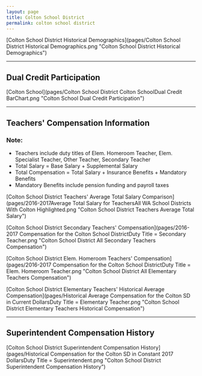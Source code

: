 ```yaml
---
layout: page
title: Colton School District
permalink: colton school district
---
```



[Colton School District Historical Demographics](pages/Colton School District Historical Demographics.png "Colton School District Historical Demographics")

___

## Dual Credit Participation

[Colton School](pages/Colton School District Colton SchoolDual Credit BarChart.png "Colton School Dual Credit Participation")


___

## Teachers' Compensation Information
### Note:
- Teachers include duty titles of Elem. Homeroom Teacher, Elem. Specialist Teacher, Other Teacher, Secondary Teacher
- Total Salary = Base Salary + Supplemental Salary
- Total Compensation = Total Salary + Insurance Benefits + Mandatory Benefits
- Mandatory Benefits include pension funding and payroll taxes

[Colton School District Teachers' Average Total Salary Comparison](pages/2016-2017Average Total Salary for TeachersAll WA School Districts With Colton Highlighted.png "Colton School District Teachers Average Total Salary")

[Colton School District Secondary Teachers' Compensation](pages/2016-2017 Compensation for the Colton School DistrictDuty Title = Secondary Teacher.png "Colton School District All Secondary Teachers Compensation")

[Colton School District Elem. Homeroom Teachers' Compensation](pages/2016-2017 Compensation for the Colton School DistrictDuty Title = Elem. Homeroom Teacher.png "Colton School District All Elementary Teachers Compensation")

[Colton School District Elementary Teachers' Historical Average Compensation](pages/Historical Average Compensation for the Colton SD in Current DollarsDuty Title = Elementary Teacher.png "Colton School District Elementary Teachers Historical Compensation")


___

## Superintendent Compensation History

[Colton School District Superintendent Compensation History](pages/Historical Compensation for the Colton SD in Constant 2017 DollarsDuty Title = Superintendent.png "Colton School District Superintendent Compensation History")

